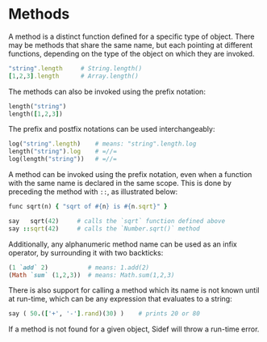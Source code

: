 # Methods

A method is a distinct function defined for a specific type of object. There may be methods that share the same name, but each pointing at different functions, depending on the type of the object on which they are invoked.

```ruby
"string".length     # String.length()
[1,2,3].length      # Array.length()
```

The methods can also be invoked using the prefix notation:

```ruby
length("string")
length([1,2,3])
```

The prefix and postfix notations can be used interchangeably:

```ruby
log("string".length)    # means: "string".length.log
length("string").log    # =//=
log(length("string"))   # =//=
```

A method can be invoked using the prefix notation, even when a function with the same name is declared in the same scope. This is done by preceding the method with `::`, as illustrated below:

```ruby
func sqrt(n) { "sqrt of #{n} is #{n.sqrt}" }

say   sqrt(42)     # calls the `sqrt` function defined above
say ::sqrt(42)     # calls the `Number.sqrt()` method
```

Additionally, any alphanumeric method name can be used as an infix operator, by surrounding it with two backticks:

```ruby
(1 `add` 2)           # means: 1.add(2)
(Math `sum` (1,2,3))  # means: Math.sum(1,2,3)
```

There is also support for calling a method which its name is not known until at run-time, which can be any expression that evaluates to a string:

```ruby
say ( 50.(['+', '-'].rand)(30) )    # prints 20 or 80
```

If a method is not found for a given object, Sidef will throw a run-time error.
